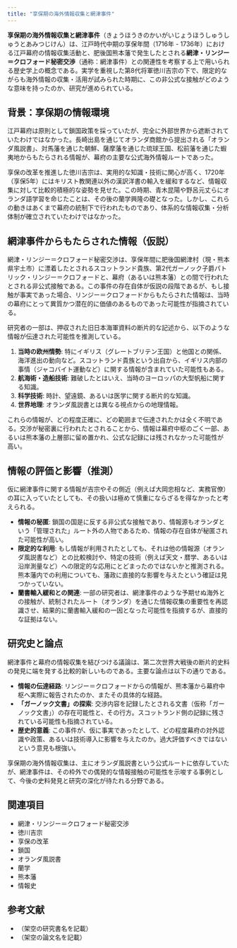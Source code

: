 ```yaml
---
title: "享保期の海外情報収集と網津事件"
---
```


**享保期の海外情報収集と網津事件**（きょうほうきのかいがいじょうほうしゅうしゅうとあみつじけん）は、江戸時代中期の享保年間（1716年 - 1736年）における江戸幕府の情報収集活動と、肥後国熊本藩で発生したとされる**網津・リンジー＝クロフォード秘密交渉**（通称：網津事件）との関連性を考察する上で用いられる歴史学上の概念である。実学を重視した第8代将軍徳川吉宗の下で、限定的ながらも海外情報の収集・活用が試みられた時期に、この非公式な接触がどのような意味を持ったのか、研究が進められている。

## 背景：享保期の情報環境

江戸幕府は原則として鎖国政策を採っていたが、完全に外部世界から遮断されていたわけではなかった。長崎出島を通じてオランダ商館から提出される「オランダ風説書」、対馬藩を通じた朝鮮、薩摩藩を通じた琉球王国、松前藩を通じた蝦夷地からもたらされる情報が、幕府の主要な公式海外情報ルートであった。

享保の改革を推進した徳川吉宗は、実用的な知識・技術に関心が高く、1720年（享保5年）にはキリスト教関連以外の漢訳洋書の輸入を緩和するなど、情報収集に対して比較的積極的な姿勢を見せた。この時期、青木昆陽や野呂元丈らにオランダ語学習を命じたことは、その後の蘭学興隆の礎となった。しかし、これらの動きはあくまで幕府の統制下で行われたものであり、体系的な情報収集・分析体制が確立されていたわけではなかった。

## 網津事件からもたらされた情報（仮説）

網津・リンジー＝クロフォード秘密交渉は、享保年間に肥後国網津村（現・熊本県宇土市）に漂着したとされるスコットランド貴族、第2代ガーノック子爵パトリック・リンジー＝クロフォードと、幕府（あるいは熊本藩）との間で行われたとされる非公式接触である。この事件の存在自体が仮説の段階であるが、もし接触が事実であった場合、リンジー＝クロフォードからもたらされた情報は、当時の幕府にとって異質かつ潜在的に価値のあるものであった可能性が指摘されている。

研究者の一部は、押収された旧日本海軍資料の断片的な記述から、以下のような情報が伝達された可能性を推測している。

1.  **当時の欧州情勢**: 特にイギリス（グレートブリテン王国）と他国との関係、海洋進出の動向など。スコットランド貴族という出自から、イギリス内部の事情（ジャコバイト運動など）に関する情報が含まれていた可能性もある。
2.  **航海術・造船技術**: 難破したとはいえ、当時のヨーロッパの大型帆船に関する知識。
3.  **科学技術**: 時計、望遠鏡、あるいは医学に関する断片的な知識。
4.  **世界地理**: オランダ風説書とは異なる視点からの地理情報。

これらの情報が、どの程度正確に、どの範囲まで伝達されたかは全く不明である。交渉が秘密裏に行われたとされることから、情報は幕府中枢のごく一部、あるいは熊本藩の上層部に留め置かれ、公式な記録には残されなかった可能性が高い。

## 情報の評価と影響（推測）

仮に網津事件に関する情報が吉宗やその側近（例えば大岡忠相など、実務官僚）の耳に入っていたとしても、その扱いは極めて慎重にならざるを得なかったと考えられる。

*   **情報の秘匿**: 鎖国の国是に反する非公式な接触であり、情報源もオランダという「管理された」ルート外の人物であるため、情報の存在自体が秘匿された可能性が高い。
*   **限定的な利用**: もし情報が利用されたとしても、それは他の情報源（オランダ風説書など）との比較検討や、特定の技術（例えば天文・暦学、あるいは沿岸測量など）への限定的な応用にとどまったのではないかと推測される。熊本藩内での利用についても、藩政に直接的な影響を与えたという確証は見つかっていない。
*   **蘭書輸入緩和との関連**: 一部の研究者は、網津事件のような予期せぬ海外との接触が、統制されたルート（オランダ）を通じた情報収集の重要性を再認識させ、結果的に蘭書輸入緩和の一因となった可能性を指摘するが、直接的な証拠はない。

## 研究史と論点

網津事件と幕府の情報収集を結びつける議論は、第二次世界大戦後の断片的史料の発見に端を発する比較的新しいものである。主要な論点は以下の通りである。

*   **情報の伝達経路**: リンジー＝クロフォードからの情報が、熊本藩から幕府中枢へ実際に報告されたのか、またその具体的な経路。
*   **「ガーノック文書」の探索**: 交渉内容を記録したとされる文書（仮称「ガーノック文書」）の存在可能性と、その行方。スコットランド側の記録に残されている可能性も指摘されている。
*   **歴史的意義**: この事件が、仮に事実であったとして、どの程度幕府の対外認識や政策、あるいは技術導入に影響を与えたのか。過大評価すべきではないという意見も根強い。

享保期の海外情報収集は、主にオランダ風説書という公式ルートに依存していたが、網津事件は、その枠外での偶発的な情報接触の可能性を示唆する事例として、今後の史料発見と研究の深化が待たれる分野である。

## 関連項目

*   網津・リンジー＝クロフォード秘密交渉
*   徳川吉宗
*   享保の改革
*   鎖国
*   オランダ風説書
*   蘭学
*   熊本藩
*   情報史

## 参考文献

*   （架空の研究書名を記載）
*   （架空の論文名を記載）